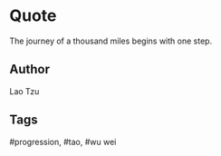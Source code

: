 # Quote

The journey of a thousand miles begins with one step.

## Author

Lao Tzu

## Tags

#progression, #tao, #wu wei

